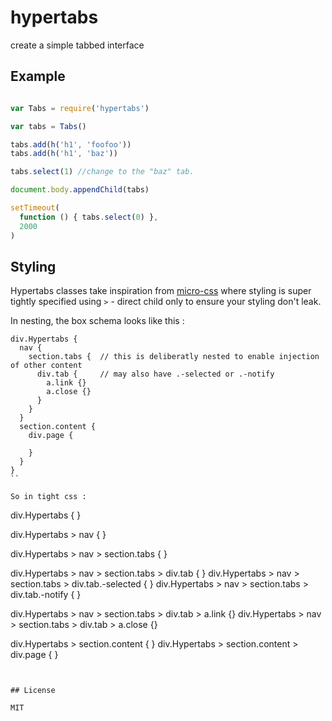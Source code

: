 # hypertabs

create a simple tabbed interface

## Example

``` js

var Tabs = require('hypertabs')

var tabs = Tabs()

tabs.add(h('h1', 'foofoo'))
tabs.add(h('h1', 'baz'))

tabs.select(1) //change to the "baz" tab.

document.body.appendChild(tabs)

setTimeout(
  function () { tabs.select(0) },
  2000
)
```

## Styling

Hypertabs classes take inspiration from [micro-css](https://github.com/mmckegg/micro-css) where styling is super tightly specified using `>` - direct child only to ensure your styling don't leak.

In nesting, the box schema looks like this :

```
div.Hypertabs {
  nav {
    section.tabs {  // this is deliberatly nested to enable injection of other content
      div.tab {     // may also have .-selected or .-notify
        a.link {}
        a.close {}
      }
    }
  }
  section.content {
    div.page {

    }
  }
}
``

So in tight css : 
```
div.Hypertabs { }

div.Hypertabs > nav { }

div.Hypertabs > nav > section.tabs { }

div.Hypertabs > nav > section.tabs > div.tab { }
div.Hypertabs > nav > section.tabs > div.tab.-selected { }
div.Hypertabs > nav > section.tabs > div.tab.-notify { }

div.Hypertabs > nav > section.tabs > div.tab > a.link {}
div.Hypertabs > nav > section.tabs > div.tab > a.close {}


div.Hypertabs > section.content { }
div.Hypertabs > section.content > div.page { }
```


## License

MIT

